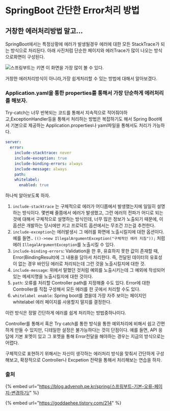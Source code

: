 # SpringBoot 간단한 Error처리 방법

## 거창한 에러처리방법 말고...

SpringBoot에서는 특정상황에 에러가 발생될경우 에러에 대한 모든 StackTrace가 되는 방식으로 처리된다. 아래 사진처럼 단순한 페이지와 에러Trace가 많이 나오는 방식으로화면이 구성된다.

![스프링부트는 키면 이 화면을 가장 많이 볼 수 있다.](<../.gitbook/assets/스크린샷 2021-05-06 오후 12.38.35.png>)

거창한 에러처리방식이 아니라,가장 쉽게처리할 수 있는 방법에 대해서 알아보겠다.



### Application.yaml을 통한 properties를 통해서 가장 단순하게 에러처리를 해보자.

Try-catch는 너무 반복되는 코드를 통해서 지속적으로 적어줘야하고,ExceptionHandler등을 통해서 처리하는 방법은 복잡하기도 해서 Spring Boot에서 기본으로 제공하는 Application.properties나 yaml파일을 통해서도 처리가 가능하다.

```yaml
server:
  error:
    include-stacktrace: never
    include-exception: true
    include-binding-errors: always
    include-message: always
    path:
    whitelabel:
      enabled: true
```

하나씩 알아보도록 하자.

1. `include-stacktrace` 는 구체적으로 에러가 어디쯤에서 발생했는지에 일일히 설명하는 방식이다. 몇번째 줄쯤에서 에러가 발생했고, 그런 에러의 전파가 어디로 되는 것에 대해서 구체적으로 설명하는 방식인데, 너무 많은 정보가 노출되기 때문에, 이 옵션은 개발하는 당시에만 키고 프로덕트 옵션에서는 무조건 끄는걸 추천한다.
2. `include-exception`는 에러발생시 그 에러를 화면에 노출시킬지에 대한 옵션이다. 예를 들면.. `(()->new IllegalArgumentException("구체적인 에러 지침"));` 처럼 에러 `IllegalArgumentException`를 노출시킬 수 있다.
3. `include-binding-errors`: Validation을 한 후, 유효하지 못한 값이 존재할 때, Error(BindingResult)에 그 내용을 담아서 처리한다. 즉, 전달된 데이터의 유효성이 없는 경우 바인딩 에러로 처리되는데 그런 것을 노출시킬지에 대한 것.
4. `include-message`: 위에서 말했던 것처럼 예외를 노출시키는데 그 예외에 작성되어있는 메세지명을 노출시킬지에 대한 것이다.
5. `path`: 오류를 처리할 Controller path를 지정해줄 수도 있다. Error에 대한 Controller를 직접 구성해서 모든 에러를 한 곳에서 처리할 수도 있다.
6. `whitelabel enable`: Spring boot를 켰을데 가장 자주 보이는 페이지인 whitelabel 에러 페이지를 사용할지 말지를 결정한다.

이런 방식은 정말 간단하게 에러를 쉽게 처리하는 방법중하나이다.

Controller를 통해서 혹은 Try catch를 통한 방식을 통한 예외처리에 비해서 쉽고 간편하게 만들 수 있지만, 디테일한 설정은 불가능하다는 것이 단점이다. 예를 들면, API 응답에 기본 포멧이 있고 그 포멧을 통해 Error전달을 해야하는 경우는 지금의 방식으로는 어렵다.

구체적으로 표현하기 위해서는 자신이 생각하는 에러처리 방식을 맞춰서 간단하게 구성해보고, 확장적으로 Controller나 Excpetion 전략을 통해서 처리해보는 연습을 하자.



### 출처

{% embed url="https://blog.advenoh.pe.kr/spring/스프링부트-기본-오류-페이지-변경하기/" %}

{% embed url="https://goddaehee.tistory.com/214" %}





